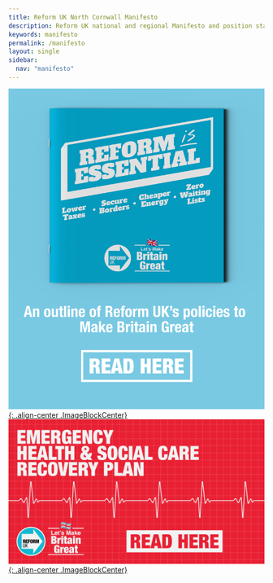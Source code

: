 ```yaml
---
title: Reform UK North Cornwall Manifesto
description: Reform UK national and regional Manifesto and position statements.
keywords: manifesto
permalink: /manifesto
layout: single
sidebar:
  nav: "manifesto"
---
```

[![Reform is essential](/assets/images/manifesto/reform-is-essential-header.png){: .align-center .ImageBlockCenter}](https://assets.nationbuilder.com/reformuk/pages/19/attachments/original/1671551989/Reform-is-Essential-Dec2022.pdf)
[![Reform emergency health plan](/assets/images/manifesto/emergency-health-read.png){: .align-center .ImageBlockCenter}](https://assets.nationbuilder.com/reformuk/pages/19/attachments/original/1670237367/EmergencyHealthRead.png?1670237367)
